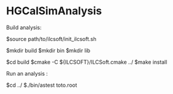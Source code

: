 # HGCalSimAnalysis

Build analysis:

$source path/to/ilcsoft/init_ilcsoft.sh

$mkdir build
$mkdir bin
$mkdir lib

$cd build
$cmake -C ${ILCSOFT}/ILCSoft.cmake ../
$make install


Run an analysis :

$cd ../
$./bin/astest toto.root
